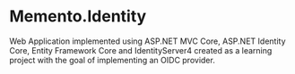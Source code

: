 # Memento.Identity

Web Application implemented using ASP.NET MVC Core, ASP.NET Identity Core, Entity Framework Core and IdentityServer4 created as a learning project with the goal of implementing an OIDC provider.